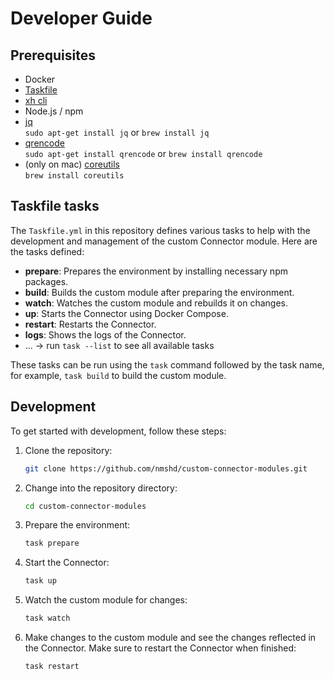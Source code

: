 # Developer Guide

## Prerequisites

- Docker
- [Taskfile](https://taskfile.dev/installation/)
- [xh cli](https://github.com/ducaale/xh?tab=readme-ov-file#installation)
- Node.js / npm
- [jq](https://jqlang.org/download/)  
  `sudo apt-get install jq` or `brew install jq`
- [qrencode](https://github.com/fukuchi/libqrencode)  
  `sudo apt-get install qrencode` or `brew install qrencode`
- (only on mac) [coreutils](https://formulae.brew.sh/formula/coreutils)  
  `brew install coreutils`

## Taskfile tasks

The `Taskfile.yml` in this repository defines various tasks to help with the development and management of the custom Connector module. Here are the tasks defined:

- **prepare**: Prepares the environment by installing necessary npm packages.
- **build**: Builds the custom module after preparing the environment.
- **watch**: Watches the custom module and rebuilds it on changes.
- **up**: Starts the Connector using Docker Compose.
- **restart**: Restarts the Connector.
- **logs**: Shows the logs of the Connector.
- ... -> run `task --list` to see all available tasks

These tasks can be run using the `task` command followed by the task name, for example, `task build` to build the custom module.

## Development

To get started with development, follow these steps:

1.  Clone the repository:

    ```bash
    git clone https://github.com/nmshd/custom-connector-modules.git
    ```

2.  Change into the repository directory:

    ```bash
    cd custom-connector-modules
    ```

3.  Prepare the environment:

    ```bash
    task prepare
    ```

4.  Start the Connector:

    ```bash
    task up
    ```

5.  Watch the custom module for changes:

    ```bash
    task watch
    ```

6.  Make changes to the custom module and see the changes reflected in the Connector. Make sure to restart the Connector when finished:

    ```bash
    task restart
    ```

